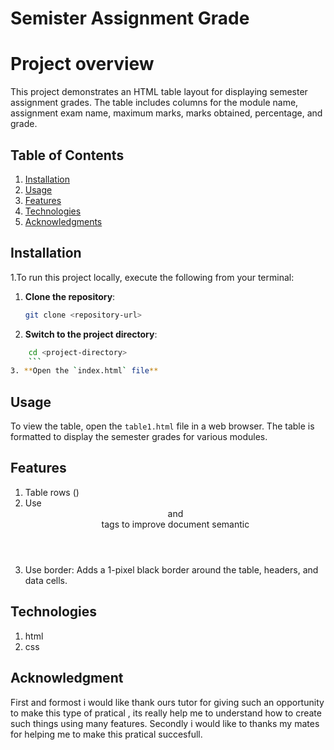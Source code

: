 # Semister Assignment Grade

# Project overview
This project demonstrates an HTML table layout for displaying semester assignment grades. The table includes columns for the module name, assignment exam name, maximum marks, marks obtained, percentage, and grade.

## Table of Contents

1. [Installation](#installation)
2. [Usage](#usage)
3. [Features](#features)
4. [Technologies](#technologies)
5. [Acknowledgments](#acknowledgments)

## Installation
1.To run this project locally, execute the following from your terminal:

1. **Clone the repository**:
    ```bash
    git clone <repository-url>
    ```
2. **Switch to the project directory**:
```bash
    cd <project-directory>
    ```
3. **Open the `index.html` file** 
 ```

## Usage
To view the table, open the `table1.html` file in a web browser. The table is formatted to display the semester grades for various modules.


## Features
1. Table rows (<tr>)
2. Use <header> and <main> tags to improve document semantic
3. Use border: Adds a 1-pixel black border around the table, headers, and data cells.

## Technologies 
1. html
2. css

## Acknowledgment
First and formost i would like thank ours tutor for giving such an opportunity to make this type of pratical , its really help me to understand how to create such things using many features. Secondly i would like to thanks my mates for helping me to make this pratical succesfull.



